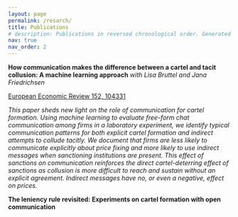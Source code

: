 ```yaml
---
layout: page
permalink: /resarch/
title: Publications
# description: Publications in reversed chronological order. Generated automatically by <a href='https://github.com/inukshuk/jekyll-scholar'>jekyll-scholar</a>.
nav: true
nav_order: 2
---
```


<!-- _pages/publications.md -->
<div class="publications">

**How communication makes the difference between a cartel and tacit collusion: A machine learning approach**
*with Lisa Bruttel and Jana Friedrichsen*

<a href="https://www.sciencedirect.com/science/article/pii/S0014292122002112">European Economic Review 152, 104331</a>

*This paper sheds new light on the role of communication for cartel formation. Using machine learning to evaluate free-form chat communication among firms in a laboratory experiment, we identify typical communication patterns for both explicit cartel formation and indirect attempts to collude tacitly. We document that firms are less likely to communicate explicitly about price fixing and more likely to use indirect messages when sanctioning institutions are present. This effect of sanctions on communication reinforces the direct cartel-deterring effect of sanctions as collusion is more difficult to reach and sustain without an explicit agreement. Indirect messages have no, or even a negative, effect on prices.*



**The leniency rule revisited: Experiments on cartel formation with open communication**

</div>

